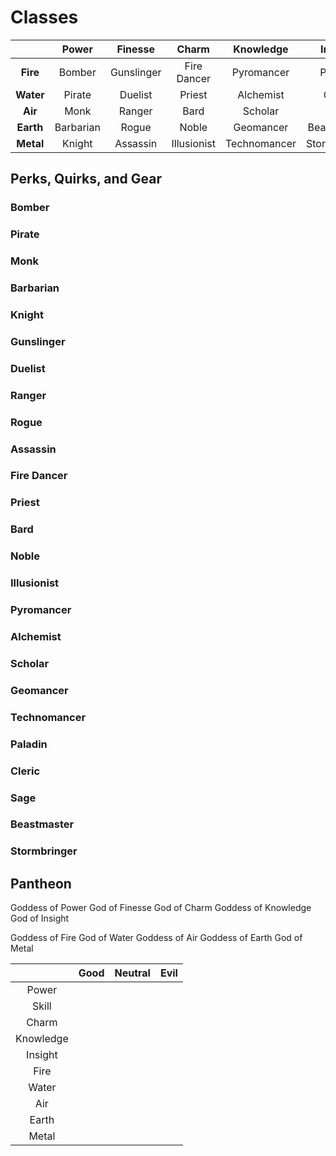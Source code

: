 # Classes

|           | Power     | Finesse    | Charm       | Knowledge    | Insight      |
|:---------:|:---------:|:----------:|:-----------:|:------------:|:------------:|
| **Fire**  | Bomber    | Gunslinger | Fire Dancer | Pyromancer   | Paladin      |
| **Water** | Pirate    | Duelist    | Priest      | Alchemist    | Cleric       |
| **Air**   | Monk      | Ranger     | Bard        | Scholar      | Sage         |
| **Earth** | Barbarian | Rogue      | Noble       | Geomancer    | Beastmaster  |
| **Metal** | Knight    | Assassin   | Illusionist | Technomancer | Stormbringer |

## Perks, Quirks, and Gear

### Bomber


### Pirate


### Monk


### Barbarian


### Knight


### Gunslinger


### Duelist


### Ranger


### Rogue


### Assassin


### Fire Dancer


### Priest


### Bard


### Noble


### Illusionist


### Pyromancer  


### Alchemist


### Scholar


### Geomancer   


### Technomancer


### Paladin     


### Cleric      


### Sage        


### Beastmaster 


### Stormbringer


## Pantheon
Goddess of Power
God of Finesse
God of Charm
Goddess of Knowledge
God of Insight

Goddess of Fire
God of Water
Goddess of Air
Goddess of Earth
God of Metal

|           | Good | Neutral | Evil |
|:---------:|:---:|:---:|:---:|
| Power     |  |  |  |
| Skill     |  |  |  |
| Charm     |  |  |  |
| Knowledge |  |  |  |
| Insight   |  |  |  |
| Fire      |  |  |  |
| Water     |  |  |  |
| Air       |  |  |  |
| Earth     |  |  |  |
| Metal     |  |  |  |
